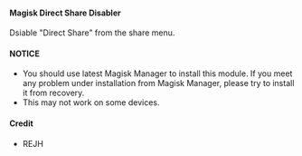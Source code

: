 #### Magisk Direct Share Disabler

Dsiable "Direct Share" from the share menu.

#### NOTICE

* You should use latest Magisk Manager to install this module. If you meet any problem under installation from Magisk Manager, please try to install it from recovery.
* This may not work on some devices.

#### Credit

* REJH
